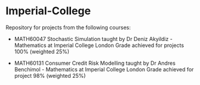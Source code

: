 # Imperial-College

Repository for projects from the following courses:

- MATH60047 Stochastic Simulation taught by Dr Deniz Akyildiz - Mathematics at Imperial College London
Grade achieved for projects 100% (weighted 25%)

- MATH60131 Consumer Credit Risk Modelling taught by Dr Andres Benchimol - Mathematics at Imperial College London
Grade achieved for project 98% (weighted 25%)
